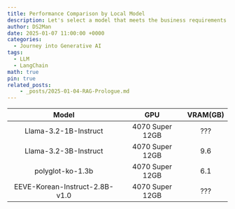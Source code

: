 ```yaml
---
title: Performance Comparison by Local Model
description: Let's select a model that meets the business requirements.
author: DS2Man
date: 2025-01-07 11:00:00 +0000
categories:
  - Journey into Generative AI
tags:
  - LLM
  - LangChain
math: true
pin: true
related_posts:
    - _posts/2025-01-04-RAG-Prologue.md
---
```


| Model | GPU  |VRAM(GB)|
| :---: | :---: |:---:|
| Llama-3.2-1B-Instruct | 4070 Super 12GB |???|
| Llama-3.2-3B-Instruct | 4070 Super 12GB |9.6|
| polyglot-ko-1.3b | 4070 Super 12GB |6.1|
| EEVE-Korean-Instruct-2.8B-v1.0 | 4070 Super 12GB |???|
